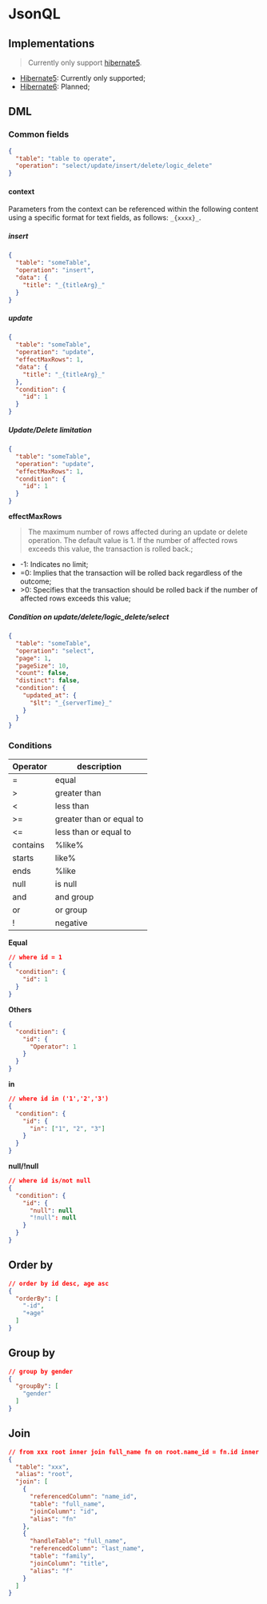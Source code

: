 # JsonQL

## Implementations

> Currently only support [hibernate5](hibernate5).

* [Hibernate5](hibernate5): Currently only supported;
* [Hibernate6](hibernate6): Planned;

## DML

### Common fields

```json lines
{
  "table": "table to operate",
  "operation": "select/update/insert/delete/logic_delete"
}
```

#### context

Parameters from the context can be referenced within the following content using a specific format for text fields, as follows: `_{xxxx}_`.

##### insert

```json lines
{
  "table": "someTable",
  "operation": "insert",
  "data": {
    "title": "_{titleArg}_"
  }
}
```

##### update

```json lines
{
  "table": "someTable",
  "operation": "update",
  "effectMaxRows": 1,
  "data": {
    "title": "_{titleArg}_"
  },
  "condition": {
    "id": 1
  }
}
```

##### Update/Delete limitation

```json lines
{
  "table": "someTable",
  "operation": "update",
  "effectMaxRows": 1,
  "condition": {
    "id": 1
  }
}
```

**effectMaxRows**
> The maximum number of rows affected during an update or delete operation. The default value is 1. If the number of affected rows exceeds this value, the transaction is rolled back.;

* -1: Indicates no limit;
* =0: Implies that the transaction will be rolled back regardless of the outcome;
* \>0: Specifies that the transaction should be rolled back if the number of affected rows exceeds this value;

##### Condition on update/delete/logic_delete/select

``` json lines
{
  "table": "someTable",
  "operation": "select",
  "page": 1,
  "pageSize": 10,
  "count": false,
  "distinct": false,
  "condition": {
    "updated_at": {
      "$lt": "_{serverTime}_"
    }
  }
}
```

### Conditions

| Operator    | description              |
|-------------|--------------------------|
| =           | equal                    |
| \>          | greater than             |
| <           | less than                |
| \>=         | greater than or equal to |
| <=          | less than or equal to    |
| contains    | %like%                   |
| starts      | like%                    |
| ends        | %like                    |
| null        | is null                  |
| and         | and group                |
| or          | or group                 |
| !<Operator> | negative                 |

**Equal**

```json lines
// where id = 1
{
  "condition": {
    "id": 1
  }
}
```

**Others**

``` json lines
{
  "condition": {
    "id": {
      "Operator": 1
    }
  }
}
```

**in**

``` json lines
// where id in ('1','2','3')
{
  "condition": {
    "id": {
      "in": ["1", "2", "3"]
    }
  }
}
```

**null/!null**

``` json lines
// where id is/not null
{
  "condition": {
    "id": {
      "null": null
      "!null": null
    }
  }
}
```

## Order by

``` json lines
// order by id desc, age asc
{
  "orderBy": [
    "-id",
    "+age"
  ]
}
```

## Group by

``` json lines
// group by gender
{
  "groupBy": [
    "gender"
  ]
}
```

## Join
```json lines
// from xxx root inner join full_name fn on root.name_id = fn.id inner join family f on fn.last_name = f.title
{
  "table": "xxx",
  "alias": "root",
  "join": [
    {
      "referencedColumn": "name_id",
      "table": "full_name",
      "joinColumn": "id",
      "alias": "fn"
    },
    {
      "handleTable": "full_name",
      "referencedColumn": "last_name",
      "table": "family",
      "joinColumn": "title",
      "alias": "f"
    }
  ]
}
```